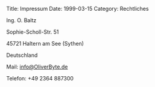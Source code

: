 Title: Impressum
Date: 1999-03-15
Category: Rechtliches

Ing. O. Baltz

Sophie-Scholl-Str. 51

45721 Haltern am See (Sythen)

Deutschland

Mail: info@OliverByte.de

Telefon: +49 2364 887300